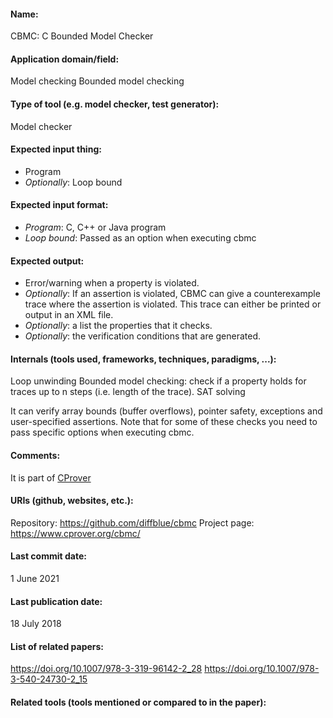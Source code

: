 #### Name:
CBMC: C Bounded Model Checker

#### Application domain/field:
Model checking
Bounded model checking

#### Type of tool (e.g. model checker, test generator):
Model checker

#### Expected input thing:
- Program
- *Optionally*: Loop bound

#### Expected input format:
- *Program*: C, C++ or Java program
- *Loop bound*: Passed as an option when executing cbmc

#### Expected output:
- Error/warning when a property is violated.
- *Optionally*: If an assertion is violated, CBMC can give a counterexample trace where the assertion is violated. This trace can either be printed or output in an XML file.
- *Optionally*: a list the properties that it checks.
- *Optionally*: the verification conditions that are generated.

#### Internals (tools used, frameworks, techniques, paradigms, ...):
Loop unwinding
Bounded model checking: check if a property holds for traces up to n steps (i.e. length of the trace). 
SAT solving

It can verify array bounds (buffer overflows), pointer safety, exceptions and user-specified assertions. Note that for some of these checks you need to pass specific options when executing cbmc.

#### Comments:
It is part of [CProver](../Frameworks/CProver.md)

#### URIs (github, websites, etc.):
Repository: https://github.com/diffblue/cbmc
Project page: https://www.cprover.org/cbmc/

#### Last commit date:
1 June 2021

#### Last publication date:
18 July 2018

#### List of related papers:
https://doi.org/10.1007/978-3-319-96142-2_28
https://doi.org/10.1007/978-3-540-24730-2_15

#### Related tools (tools mentioned or compared to in the paper):

